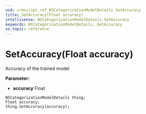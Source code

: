 ```yaml
---
uid: crmscript_ref_NSCategorizationModelDetails_SetAccuracy
title: SetAccuracy(Float accuracy)
intellisense: NSCategorizationModelDetails.SetAccuracy
keywords: NSCategorizationModelDetails, GetAccuracy
so.topic: reference
---
```


# SetAccuracy(Float accuracy)

Accuracy of the trained model

**Parameter:** 
* **accuracy** Float

```crmscript
NSCategorizationModelDetails thing;
Float accuracy;
thing.SetAccuracy(accuracy);
```


